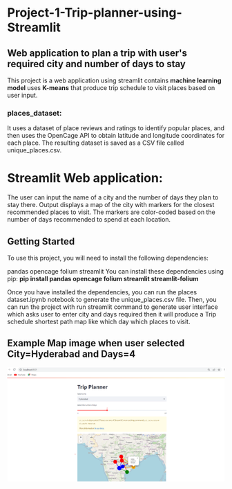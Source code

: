 # Project-1-Trip-planner-using-Streamlit

## Web application to plan a trip with user's required city and number of days to stay
This project is a web application using streamlit contains **machine learning model** uses **K-means** that produce trip schedule to visit places based on user input. 

### places_dataset:
It uses a dataset of place reviews and ratings to identify popular places, and then uses the OpenCage API to obtain latitude and longitude coordinates for each place. The resulting dataset is saved as a CSV file called unique_places.csv.

# Streamlit Web application:
The user can input the name of a city and the number of days they plan to stay there. Output displays a map of the city with markers for the closest recommended places to visit. The markers are color-coded based on the number of days recommended to spend at each location.

## Getting Started
To use this project, you will need to install the following dependencies:

pandas
opencage
folium
streamlit
You can install these dependencies using pip:
**pip install pandas opencage folium streamlit streamlit-folium**

Once you have installed the dependencies, you can run the places dataset.ipynb notebook to generate the unique_places.csv file. Then, you can run the project with run streamlit command to generate user interface which asks user to enter city and days required  then it will produce a Trip schedule shortest path map like which day which places to visit.


## Example Map image when user selected City=Hyderabad and Days=4
![example image](stream.png "Trip Planner Image")
